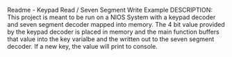 Readme - Keypad Read / Seven Segment Write Example
DESCRIPTION:
This project is meant to be run on a NIOS System with a keypad decoder and seven segment decoder mapped into memory. The 4 bit value provided by the keypad decoder is placed in memory and the main function buffers that value into the key varialbe and the written out to the seven segment decoder. If a new key, the value will print to console.
